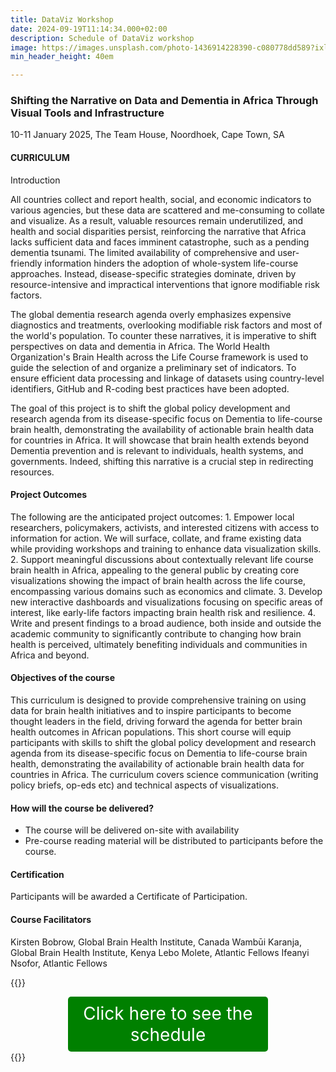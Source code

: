 ```yaml
---
title: DataViz Workshop
date: 2024-09-19T11:14:34.000+02:00
description: Schedule of DataViz workshop
image: https://images.unsplash.com/photo-1436914228390-c080778dd589?ixlib=rb-1.2.1&ixid=MnwxMjA3fDB8MHxwaG90by1wYWdlfHx8fGVufDB8fHx8&auto=format&fit=crop&w=1500&q=95
min_header_height: 40em

---
```


### Shifting the Narrative on Data and Dementia in Africa Through Visual Tools and Infrastructure

10-11 January 2025, The Team House, Noordhoek, Cape Town, SA

#### CURRICULUM
Introduction

All countries collect and report health, social, and economic indicators to various agencies, but these data are scattered and me-consuming to collate and visualize. As a result, valuable resources remain underutilized, and health and social disparities persist, reinforcing the narrative that Africa lacks sufficient data and faces imminent catastrophe, such as a pending dementia tsunami. The limited availability of comprehensive and user-friendly information hinders the adoption of whole-system life-course approaches. Instead, disease-specific strategies dominate, driven by resource-intensive and impractical interventions that ignore modifiable risk factors.

The global dementia research agenda overly emphasizes expensive diagnostics and treatments, overlooking modifiable risk factors and most of the world's population. To counter these narratives, it is imperative to shift perspectives on data and dementia in Africa. The World Health Organization's Brain Health across the Life Course framework is used to guide the selection of and organize a preliminary set of indicators. To ensure efficient data processing and linkage of datasets using country-level identifiers, GitHub and R-coding best practices have been adopted.

The goal of this project is to shift the global policy development and research agenda from its disease-specific focus on Dementia to life-course brain health, demonstrating the availability of actionable brain health data for countries in Africa. It will showcase that brain health extends beyond Dementia prevention and is relevant to individuals, health systems, and governments. Indeed, shifting this narrative is a crucial step in redirecting resources.

#### Project Outcomes
The following are the anticipated project outcomes:
    1. Empower local researchers, policymakers, activists, and interested citizens with access to information for action. We will surface, collate, and frame existing data while providing workshops and training to enhance data visualization skills.
    2. Support meaningful discussions about contextually relevant life course brain health in Africa, appealing to the general public by creating core visualizations showing the impact of brain health across the life course, encompassing various domains such as economics and climate.
    3. Develop new interactive dashboards and visualizations focusing on specific areas of interest, like early-life factors impacting brain health risk and resilience.
    4. Write and present findings to a broad audience, both inside and outside the academic community to significantly contribute to changing how brain health is perceived, ultimately benefiting individuals and communities in Africa and beyond.

#### Objectives of the course

This curriculum is designed to provide comprehensive training on using data for brain health initiatives and to inspire participants to become thought leaders in the field, driving forward the agenda for better brain health outcomes in African populations. This short course will equip participants with skills to shift the global policy development and research agenda from its disease-specific focus on Dementia to life-course brain health, demonstrating the availability of actionable brain health data for countries in Africa. The curriculum covers science communication (writing policy briefs, op-eds etc) and technical aspects of visualizations.

#### How will the course be delivered?
- The course will be delivered on-site with availability
- Pre-course reading material will be distributed to participants before the course.

#### Certification
Participants will be awarded a Certificate of Participation.

#### Course Facilitators
Kirsten Bobrow, Global Brain Health Institute, Canada
Wambūi Karanja, Global Brain Health Institute, Kenya
Lebo Molete, Atlantic Fellows
Ifeanyi Nsofor, Atlantic Fellows


{{<rawhtml>}}
<div style="background-color: green; padding: 10px; border-radius: 5px; color: white; max-width: 300px; font-size: 28px; margin: 0 auto; text-align: center;">
    <a href="https://isicnimbizo.github.io/dataviz/DataViz_schedule.pdf" style="color: white; text-decoration: none; font-size: 28px;">Click here to see the schedule</a>
</div>
{{</rawhtml>}}
